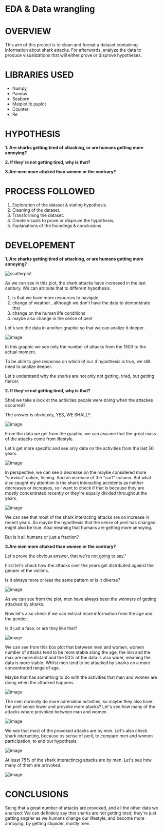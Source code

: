 # EDA & Data wrangling

# OVERVIEW

This aim of this project is to clean and format a dataset containing information about shark attacks.
For afterwords, analyze the data to produce visualizations that will either prove or disprove hypotheses. 

# LIBRARIES USED

- Numpy
- Pandas
- Seaborn
- Matplotlib.pyplot
- Counter
- Re

# HYPOTHESIS

**1. Are sharks getting tired of attacking, or are humans getting more annoying?**

**2. If they're not getting tired, why is that?**

**3.Are men more attaked than women or the contrary?**

# PROCESS FOLLOWED

1. Exploration of the dataset & stating hypothesis.
2. Cleaning of the dataset.
3. Transforming the dataset.
4. Create visuals to prove or dispruve the hypothesis.
5. Explanations of the foundings & conclusions.

# DEVELOPEMENT

**1. Are sharks getting tired of attacking, or are humans getting more annoying?**

![scatterplot](https://github.com/emmacunill/project_em/blob/main/images/scatter_attacks_years.jpg?raw=true)

As we can see in this plot, the shark attacks have increased in the last century. We can atribute that to different hypothesis. 
1. is that we have more resources to navigate
2. change of weather , although we don't have the data to demonstrate that
3. change on the human life conditions
4. maybe also change in the sense of peril

Let's see the data in another graphic so that we can analize it deeper.

![image](https://github.com/emmacunill/project_em/blob/main/images/hist_attacks_years.png?raw=true)

In this graphic we see only the number of attacks from the 1800 to the actual moment.

To be able to give response on which of our 4 hypothesis is true, we still need to analize deeper.

Let's understand why the sharks are not only not getting, tired, but getting fiercer.


**2. If they're not getting tired, why is that?**

Shall we take a look at the activities people were doing when the attackes occurred?

The answer is obviously, YES, WE SHALL!! 

![image](https://github.com/emmacunill/project_em/blob/main/images/activities.png?raw=true)

From the data we get from the graphic, we can assume that the great mass of the attacks come from lifestyle. 

Let's get more specific and see only data on the activities from the last 50 years.

![image](https://github.com/emmacunill/project_em/blob/main/images/activities_years.png?raw=true)

In perspective, we can see a decrease on the maybe considered more "survival" colum, fishing. And an increase of the "surf" column. But what also caught my attention is the shark interacting accidents as neither decreases or increases, so I want to check if that is because they are mostly concentrated recently or they're equally divided throughout the years.

![image](https://github.com/emmacunill/project_em/blob/main/images/shark_int_years.jpg?raw=true)

We can see that most of the shark interacting attacks are on increase in recent years. So maybe the hypothesis that the sense of peril has changed might also be true. Also meaning that humans are getting more annoying. 

But is it all humans or just a fraction?

**3.Are men more attaked than women or the contrary?**

Let's prove the obvious answer, that we're not going to say."

First let's check how the attacks over the years get distributed against the gender of the victims. 

Is it always more or less the same pattern or is it diverse?

![image](https://github.com/emmacunill/project_em/blob/main/images/years_sex.jpg?raw=true)

As we can see from the plot, men have always been the wonners of getting attacked by sharks.

Now let's also check if we can extract more information from the age and the gender. 

Is it just a fase, or are they like that?

![image](https://github.com/emmacunill/project_em/blob/main/images/sex_age.png?raw=true)

We can see from this box plot that between men and women, women number of attacks tend to be more stable along the age, the min and the max are more distant and the 50% of the data is also wider, meaning the data is more stable. Whilst men tend to be attacked by sharks on a more concentrated range of age.

Maybe that has something to do with the activities that men and women are doing when the attacked happens.

![image](https://github.com/emmacunill/project_em/blob/main/images/sex_activities.png?raw=true)

The men normally do more adrenaline activities, so maybe they also have the peril sense lower and provoke more atacks? Let's see how many of the attacks where provoked between man and women.

![image](https://github.com/emmacunill/project_em/blob/main/images/provoked_sex.jpg?raw=true)

We see that most of the provoked attacks are by men. Let's also check shark interacting, because os sense of peril, to compare men and women participation, to end our hypothesis.

![image](https://github.com/emmacunill/project_em/blob/main/images/sh_int_sex.jpg?raw=true)

At least 75% of the shark interactinc¡g attacks are by men. Let's see how many of them are provoked.

![image](https://github.com/emmacunill/project_em/blob/main/images/type_sex.png?raw=true)



# CONCLUSIONS

Seing that a great number of attacks are provoked, and all the other data we analized: We can definitely say that sharks are not getting tired, they're just getting angrier as we humans change our lifestyle, and become more annoying, by getting stupider, mostly men.

